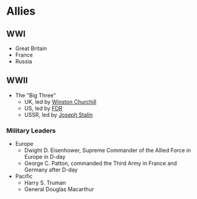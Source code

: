 # Allies

## WWI
- Great Britain
- France
- Russia

## WWII
- The "Big Three"
    - UK, led by [Winston Churchill](../people/churchill_winston.md)
    - US, led by [FDR](../people/roosevelt_franklin.md)
    - USSR, led by [Joseph Stalin](../people/stalin_joseph.md)

### Military Leaders
- Europe
    - Dwight D. Eisenhower, Supreme Commander of the Allied Force in Europe in D-day
    - George C. Patton, commanded the Third Army in France and Germany after D-day
- Pacific
    - Harry S. Truman
    - General Douglas Macarthur
